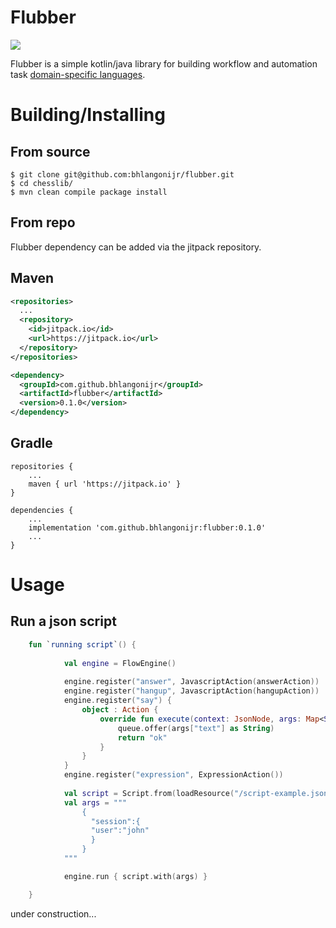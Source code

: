Flubber 
=========================

[![](https://jitpack.io/v/bhlangonijr/flubber.svg)](https://jitpack.io/#bhlangonijr/flubber)

Flubber is a simple kotlin/java library for building workflow and automation task [domain-specific languages](https://en.wikipedia.org/wiki/Domain-specific_language).
 

# Building/Installing
## From source

```
$ git clone git@github.com:bhlangonijr/flubber.git
$ cd chesslib/
$ mvn clean compile package install
```

## From repo

Flubber dependency can be added via the jitpack repository.

## Maven

```xml
<repositories>
  ...
  <repository>
    <id>jitpack.io</id>
    <url>https://jitpack.io</url>
  </repository>
</repositories>
```

```xml
<dependency>
  <groupId>com.github.bhlangonijr</groupId>
  <artifactId>flubber</artifactId>
  <version>0.1.0</version>
</dependency>
```

## Gradle

```
repositories {
    ...
    maven { url 'https://jitpack.io' }
}
```

```
dependencies {
    ...
    implementation 'com.github.bhlangonijr:flubber:0.1.0'
    ...
}
```

# Usage

## Run a json script

```kotlin
    fun `running script`() {
    
            val engine = FlowEngine()
    
            engine.register("answer", JavascriptAction(answerAction))
            engine.register("hangup", JavascriptAction(hangupAction))
            engine.register("say") {
                object : Action {
                    override fun execute(context: JsonNode, args: Map<String, Any?>): Any? {
                        queue.offer(args["text"] as String)
                        return "ok"
                    }
                }
            }
            engine.register("expression", ExpressionAction())
    
            val script = Script.from(loadResource("/script-example.json"))        
            val args = """
                {
                  "session":{
                  "user":"john"
                  }
                }
            """

            engine.run { script.with(args) }

    }
```

under construction...